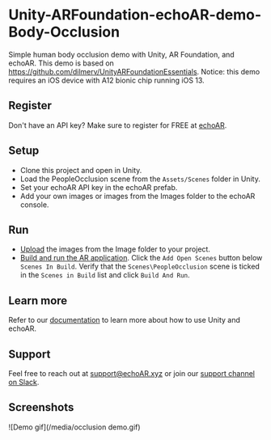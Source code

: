 # Unity-ARFoundation-echoAR-demo-Body-Occlusion
Simple human body occlusion demo with Unity, AR Foundation, and echoAR. This demo is based on https://github.com/dilmerv/UnityARFoundationEssentials. 
Notice: this demo requires an iOS device with A12 bionic chip running iOS 13.


## Register
Don't have an API key? Make sure to register for FREE at [echoAR](https://console.echoar.xyz/#/auth/register).


## Setup
* Clone this project and open in Unity.
* Load the PeopleOcclusion scene from the `Assets/Scenes` folder in Unity.
* Set your echoAR API key in the echoAR prefab.
* Add your own images or images from the Images folder to the echoAR console.


## Run
* [Upload](https://docs.echoar.xyz/quickstart/add-a-3d-model) the images from the Image folder to your project.
* [Build and run the AR application](https://docs.echoar.xyz/unity/adding-ar-capabilities#4-build-and-run-the-ar-application). Click the `Add Open Scenes` button below `Scenes In Build`. Verify that the `Scenes\PeopleOcclusion` scene is ticked in the `Scenes in Build` list and click `Build And Run`.


## Learn more
Refer to our [documentation](https://docs.echoar.xyz/unity/) to learn more about how to use Unity and echoAR.


## Support
Feel free to reach out at [support@echoAR.xyz](mailto:support@echoAR.xyz) or join our [support channel on Slack](https://join.slack.com/t/echoar/shared_invite/enQtNTg4NjI5NjM3OTc1LWU1M2M2MTNlNTM3NGY1YTUxYmY3ZDNjNTc3YjA5M2QyNGZiOTgzMjVmZWZmZmFjNGJjYTcxZjhhNzk3YjNhNjE).


## Screenshots
![Demo gif](/media/occlusion demo.gif)
